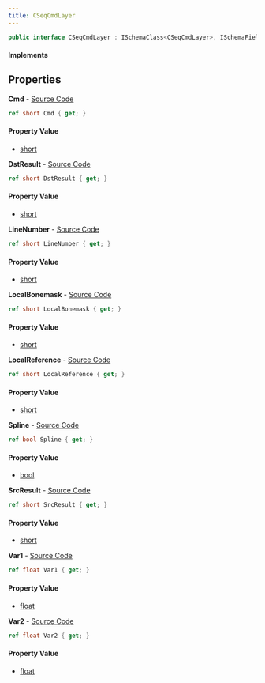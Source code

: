 ```yaml
---
title: CSeqCmdLayer
---
```


```csharp
public interface CSeqCmdLayer : ISchemaClass<CSeqCmdLayer>, ISchemaField, ISchemaClass, INativeHandle
```

#### Implements

## Properties

**Cmd** - [Source Code](https://github.com/swiftly-solution/swiftlys2/blob/main/managed/src/SwiftlyS2.Generated/Schemas/Interfaces/CSeqCmdLayer.cs#L16)

```csharp
ref short Cmd { get; }
```

#### Property Value

- [short](https://learn.microsoft.com/dotnet/api/system.int16)

**DstResult** - [Source Code](https://github.com/swiftly-solution/swiftlys2/blob/main/managed/src/SwiftlyS2.Generated/Schemas/Interfaces/CSeqCmdLayer.cs#L22)

```csharp
ref short DstResult { get; }
```

#### Property Value

- [short](https://learn.microsoft.com/dotnet/api/system.int16)

**LineNumber** - [Source Code](https://github.com/swiftly-solution/swiftlys2/blob/main/managed/src/SwiftlyS2.Generated/Schemas/Interfaces/CSeqCmdLayer.cs#L32)

```csharp
ref short LineNumber { get; }
```

#### Property Value

- [short](https://learn.microsoft.com/dotnet/api/system.int16)

**LocalBonemask** - [Source Code](https://github.com/swiftly-solution/swiftlys2/blob/main/managed/src/SwiftlyS2.Generated/Schemas/Interfaces/CSeqCmdLayer.cs#L20)

```csharp
ref short LocalBonemask { get; }
```

#### Property Value

- [short](https://learn.microsoft.com/dotnet/api/system.int16)

**LocalReference** - [Source Code](https://github.com/swiftly-solution/swiftlys2/blob/main/managed/src/SwiftlyS2.Generated/Schemas/Interfaces/CSeqCmdLayer.cs#L18)

```csharp
ref short LocalReference { get; }
```

#### Property Value

- [short](https://learn.microsoft.com/dotnet/api/system.int16)

**Spline** - [Source Code](https://github.com/swiftly-solution/swiftlys2/blob/main/managed/src/SwiftlyS2.Generated/Schemas/Interfaces/CSeqCmdLayer.cs#L26)

```csharp
ref bool Spline { get; }
```

#### Property Value

- [bool](https://learn.microsoft.com/dotnet/api/system.boolean)

**SrcResult** - [Source Code](https://github.com/swiftly-solution/swiftlys2/blob/main/managed/src/SwiftlyS2.Generated/Schemas/Interfaces/CSeqCmdLayer.cs#L24)

```csharp
ref short SrcResult { get; }
```

#### Property Value

- [short](https://learn.microsoft.com/dotnet/api/system.int16)

**Var1** - [Source Code](https://github.com/swiftly-solution/swiftlys2/blob/main/managed/src/SwiftlyS2.Generated/Schemas/Interfaces/CSeqCmdLayer.cs#L28)

```csharp
ref float Var1 { get; }
```

#### Property Value

- [float](https://learn.microsoft.com/dotnet/api/system.single)

**Var2** - [Source Code](https://github.com/swiftly-solution/swiftlys2/blob/main/managed/src/SwiftlyS2.Generated/Schemas/Interfaces/CSeqCmdLayer.cs#L30)

```csharp
ref float Var2 { get; }
```

#### Property Value

- [float](https://learn.microsoft.com/dotnet/api/system.single)

